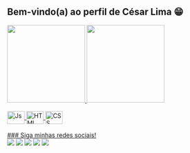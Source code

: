 ## Bem-vindo(a) ao perfil de César Lima 😁
<div>
<a href="https://github.com/cesarlimaonline">
<img height="180em" src="https://github-readme-stats.vercel.app/api?
username=cesarlimaonline&show_icons=true&theme=tokyonight&include_all_commits=true&count_pr
ivate=true"/>
<img height="180em" src="https://github-readme-stats.vercel.app/api/top-langs/?
username=cesarlimaonline&layout=compact&langs_count=6&theme=tokyonight"/>
</div>
<div style="display: inline_block"><br>
<img align="center" alt="Js" height="30" width="40"
src="https://raw.githubusercontent.com/devicons/devicon/master/icons/javascript/javasc
ript-plain.svg">
<img align="center" alt="HTML" height="30" width="40"
src="https://raw.githubusercontent.com/devicons/devicon/master/icons/html5/html5-
original.svg">
<img align="center" alt="CSS" height="30" width="40"
src="https://raw.githubusercontent.com/devicons/devicon/master/icons/css3/css3-
original.svg">
</div>
<br>
### Siga minhas redes sociais!
<div>
<a href="" target="_blank"><img
src="https://img.shields.io/badge/YouTube-FF0000?style=for-the-
badge&logo=youtube&logoColor=white" target="_blank"></a>
<a href="" target="_blank"><img
src="https://img.shields.io/badge/-Instagram-%23E4405F?style=for-the-
badge&logo=instagram&logoColor=white" target="_blank"></a>
<a href="" target="_blank"><img
src="https://img.shields.io/badge/Discord-7289DA?style=for-the-
badge&logo=discord&logoColor=white" target="_blank"></a>
<a href = "mailto=lima.cs@yahoo.com"><img src="https://img.shields.io/badge/-
Gmail-%23333?style=for-the-badge&logo=gmail&logoColor=white" target="_blank"></a>
<a href="" target="_blank"><img
src="https://img.shields.io/badge/-LinkedIn-%230077B5?style=for-the-
badge&logo=linkedin&logoColor=white" target="_blank"></a>
</div>

